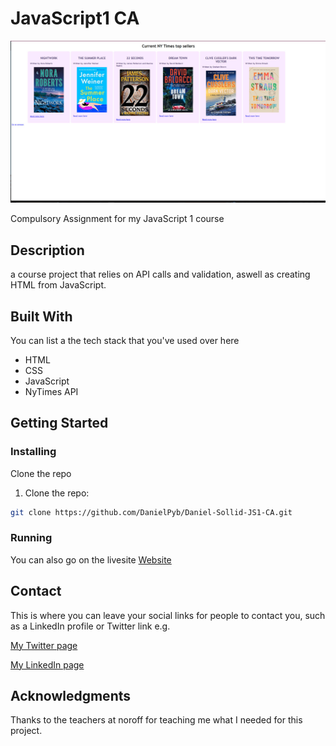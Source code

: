 # JavaScript1 CA

![image](https://github.com/DanielPyb/Daniel-Sollid-JS1-CA/blob/main/JS1-ca.jpg)

Compulsory Assignment for my JavaScript 1 course

## Description

a course project that relies on API calls and validation, aswell as creating HTML from JavaScript.

## Built With

You can list a the tech stack that you've used over here

- HTML
- CSS
- JavaScript
- NyTimes API

## Getting Started

### Installing

Clone the repo

1. Clone the repo:

```bash
git clone https://github.com/DanielPyb/Daniel-Sollid-JS1-CA.git
```

### Running

You can also go on the livesite
[Website](https://kodeblokk.com/JS/index.html)

## Contact

This is where you can leave your social links for people to contact you, such as a LinkedIn profile or Twitter link e.g.

[My Twitter page](https://twitter.com/DanielP_Sollid)

[My LinkedIn page](https://www.linkedin.com/in/pybus/)


## Acknowledgments
Thanks to the teachers at noroff for teaching me what I needed for this project.
